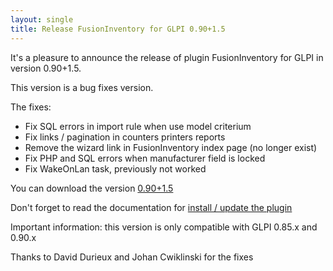 ```yaml
---
layout: single
title: Release FusionInventory for GLPI 0.90+1.5
---
```


It's a pleasure to announce the release of plugin FusionInventory for GLPI in version 0.90+1.5.

This version is a bug fixes version.

The fixes:

* Fix SQL errors in import rule when use model criterium
* Fix links / pagination in counters printers reports
* Remove the wizard link in FusionInventory index page (no longer exist)
* Fix PHP and SQL errors when manufacturer field is locked
* Fix WakeOnLan task, previously not worked

You can download the version [0.90+1.5](https://github.com/fusioninventory/fusioninventory-for-glpi/releases/tag/glpi090%2B1.5)

Don't forget to read the documentation for [install / update the plugin](http://fusioninventory.org/documentation/fi4g/installation.html)


Important information: this version is only compatible with GLPI 0.85.x and 0.90.x

Thanks to David Durieux and Johan Cwiklinski for the fixes



